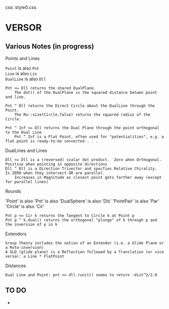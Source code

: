 css: style0.css

VERSOR
===
   
Various Notes (in progress)
---

Points and Lines

`Point` is also `Pnt`  
`Line` is also `Lin`  
`DualLine` is also `Dll`  

	Pnt <= Dll returns the shared DualPlane.  	
		The dot() of the DualPlane is the squared distance betwen point and line.
	
	Pnt ^ Dll returns the Direct Circle about the DualLine through the Point.  
		The Ro::size(Circle,false) returns the squared radius of the Circle.
		
	Pnt ^ Inf <= Dll returns the Dual Plane through the point orthogonal to the Dual Line
		Pnt ^ Inf is a Flat Point, often used for "potentialities", e.g. a flat point is ready-to-be converted . . .
		

DualLines and Lines
	
	Dll <= Dll is a (reversed) scalar dot product.  Zero when Orthogonal. Positive when pointing in opposite directions
	Dll ^ Dll is a Direction Trivector and specfies Relative Chirality.  Is ZERO when they intersect OR are parellel. 
		Increases in Magnitude as closest point gets farther away (except for parallel lines)

Rounds

'Point' is also 'Pnt' is also 'DualSphere' is also 'Dls'
'PointPair' is also 'Par'
'Circle' is also 'Cir'

	Pnt p <= Cir k returns the Tangent to Circle k at Point p
	Pnt p ^ k.dual() returns the orthogonal "plunge" of k through p and the inversion of p in k
	
Extendors

	Group theory includes the notion of an Extendor (i.e. a Glide Plane or a Roto-inversion)
	A GLD (glide plane) is a Reflection followed by a Translation (or vice versa): a Line * FlatPoint

Distances

	Dual Line and Point: pnt <= dll.runit() seems to return -dist^2/2.0

	
TO DO
---

* 